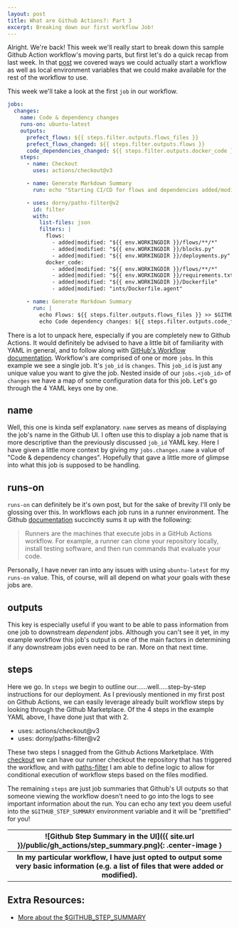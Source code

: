 ```yaml
---
layout: post
title: What are Github Actions?: Part 3
excerpt: Breaking down our first workflow Job!
---
```


Alright.  We're back! This week we'll really start to break down this sample Github Action workflow's
moving parts, but first let's do a quick recap from last week. In that [post](https://stubs.github.io/2023/01/30/gh-actions2/)
we covered ways we could actually start a workflow as well as local environment variables that we could make available for the
rest of the workflow to use.

This week we'll take a look at the first `job` in our workflow.


```yaml
jobs:
  changes:
    name: Code & dependency changes
    runs-on: ubuntu-latest
    outputs:
      prefect_flows: ${{ steps.filter.outputs.flows_files }}
      prefect_flows_changed: ${{ steps.filter.outputs.flows }}
      code_dependencies_changed: ${{ steps.filter.outputs.docker_code }}
    steps:
      - name: Checkout
        uses: actions/checkout@v3

      - name: Generate Markdown Summary
        run: echo "Starting CI/CD for flows and dependencies added/modified with commit $GITHUB_SHA" >> $GITHUB_STEP_SUMMARY

      - uses: dorny/paths-filter@v2
        id: filter
        with:
          list-files: json
          filters: |
            flows:
              - added|modified: "${{ env.WORKINGDIR }}/flows/**/*"
              - added|modified: "${{ env.WORKINGDIR }}/blocks.py"
              - added|modified: "${{ env.WORKINGDIR }}/deployments.py"
            docker_code:
              - added|modified: "${{ env.WORKINGDIR }}/flows/**/*"
              - added|modified: "${{ env.WORKINGDIR }}/requirements.txt"
              - added|modified: "${{ env.WORKINGDIR }}/Dockerfile"
              - added|modified: "ints/Dockerfile.agent"

      - name: Generate Markdown Summary
        run: |
          echo Flows: ${{ steps.filter.outputs.flows_files }} >> $GITHUB_STEP_SUMMARY
          echo Code dependency changes: ${{ steps.filter.outputs.code_files }} >> $GITHUB_STEP_SUMMARY
```

There is a lot to unpack here, especially if you are completely new to Github Actions. It would definitely be advised to have a little bit of familiarity with YAML in general, and to follow along
with [GitHub's Workflow documentation](https://docs.github.com/en/actions/using-workflows/workflow-syntax-for-github-actions). Workflow's are comprised of one or more `jobs`. In this example we see
a single job.  It's `job_id` is `changes`. This `job_id` is just any unique value you want to give the job.
Nested inside of our `jobs.<job_id>` of `changes` we have a map of some configuration data for this job. Let's go through the 4 YAML keys one by one.

## name
Well, this one is kinda self explanatory. `name` serves as means of displaying the job's name in the Github UI. I often use this to display a job name
that is more descriptive than the previously discussed `job_id` YAML key. Here I have given a little more context by giving my `jobs.changes.name` a value of "Code & dependency changes".
Hopefully that gave a little more of glimpse into what this job is supposed to be handling.

## runs-on
`runs-on` can definitely be it's own post, but for the sake of brevity I'll only be glossing over this. In workflows each job runs in a runner environment.
The Github [documentation](https://docs.github.com/en/actions/using-github-hosted-runners/about-github-hosted-runners#overview-of-github-hosted-runners) succinctly sums it up with the following:

>Runners are the machines that execute jobs in a GitHub Actions workflow. For example, a runner can clone your repository locally, install testing software,
>and then run commands that evaluate your code.

Personally, I have never ran into any issues with using `ubuntu-latest` for my `runs-on` value. This, of course, will all depend on what _your_ goals with these jobs are.

## outputs
This key is especially useful if you want to be able to pass information from one job to downstream _dependent_ jobs. Although you can't see it yet, in my example workflow this
job's output is one of the main factors in determining if any downstream jobs even need to be ran. More on that next time.

## steps
Here we go. In `steps` we begin to outline our......well.....step-by-step instructions for our deployment.
As I previously mentioned in my first post on Github Actions, we can easily leverage already built workflow steps by looking through the
Github Marketplace. Of the 4 steps in the example YAML above, I have done just that with 2.

* uses: actions/checkout@v3
* uses: dorny/paths-filter@v2

These two steps I snagged from the Github Actions Marketplace. With [checkout](https://github.com/marketplace/actions/checkout) we can have our runner checkout the repository
that has triggered the workflow, and with [paths-filter](https://github.com/marketplace/actions/paths-changes-filter) I am able to define logic to allow for conditional
execution of workflow steps based on the files modified.

The remaining `steps` are just job summaries that Github's UI outputs so that someone viewing the workflow doesn't need to go into the logs to see important information about
the run. You can echo any text you deem useful into the `$GITHUB_STEP_SUMMARY` environment variable and it will be "prettified" for you!


|![Github Step Summary in the UI]({{ site.url }}/public/gh_actions/step_summary.png){: .center-image }|
|:--:|
| <b>In my particular workflow, I have just opted to output some very basic information (e.g. a list of files that were added or modified).</b>|




## Extra Resources:
* [More about the $GITHUB_STEP_SUMMARY](https://docs.github.com/en/actions/using-workflows/workflow-commands-for-github-actions#adding-a-job-summary)
